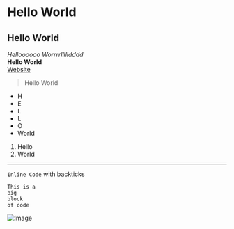 # Hello World
## Hello World
*Helloooooo Worrrrllllldddd*  
**Hello World**  
[Website](https://fionaains.github.io/cse-15l-lab-reports/)  
> Hello World
* H
* E
* L
* L
* O
* World  
1. Hello
2. World  
***  
`Inline Code` with backticks  
```
This is a 
big
block
of code
```
![Image](https://www.google.com/imgres?imgurl=https%3A%2F%2Fcdn.pixabay.com%2Fphoto%2F2014%2F02%2F27%2F16%2F10%2Fflowers-276014__340.jpg&imgrefurl=https%3A%2F%2Fpixabay.com%2Fimages%2Fsearch%2Fnature%2F&tbnid=kFu7-YLw-41T3M&vet=12ahUKEwjLg8bllMP8AhXGO0QIHa6GAjsQMygEegUIARDkAQ..i&docid=Ba_eiczVaD9-zM&w=534&h=340&itg=1&q=images&ved=2ahUKEwjLg8bllMP8AhXGO0QIHa6GAjsQMygEegUIARDkAQ)
